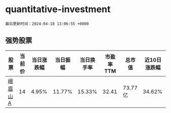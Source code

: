 # quantitative-investment

`最后更新时间：2024-04-18 13:06:55 +0800`

## 强势股票

|股票|当前价|当日涨跌幅|当日振幅|当日换手率|市盈率TTM|总市值|近10日涨跌幅|
|----|----|----|----|----|----|----|----|
|[峨眉山A](https://xueqiu.com/S/SZ000888)|14|4.95%|11.77%|15.33%|32.41|73.77亿|34.62%|
